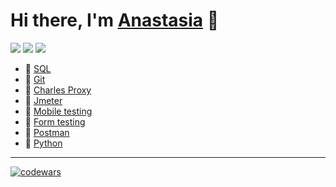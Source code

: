 # Hi there, I'm [Anastasia](https://github.com/AG-Sokolova/AG-Sokolova/blob/main/resume_2.pdf) 👋 

<a href="https://twitter.com/sile_hill"><img src="https://img.shields.io/badge/Twitter-%231DA1F2.svg?style=for-the-badge&logo=Twitter&logoColor=white"/></a> <a href="https://www.linkedin.com/agvaska"><img src="https://img.shields.io/badge/linkedin-%230077B5.svg?style=for-the-badge&logo=linkedin&logoColor=white"/></a> <a href="https://t.me/Sokolova_AG"><img src="https://img.shields.io/badge/Telegram-2CA5E0?style=for-the-badge&logo=telegram&logoColor=white"/></a>

- 🌱 [SQL](https://github.com/AG-Sokolova/testingCourse/tree/sql)
- 🌱 [Git](https://github.com/AG-Sokolova/testingCourse/tree/git)
- 🌱 [Charles Proxy](https://github.com/AG-Sokolova/testingCourse/tree/proxy)    
- 🌱 [Jmeter](https://github.com/AG-Sokolova/testingCourse/tree/jmeter)  
- 🌱 [Mobile testing](https://github.com/AG-Sokolova/testingCourse/tree/mobil-testing)
- 🌱 [Form testing](https://github.com/AG-Sokolova/testingCourse/tree/form-testing)
- 🌱 [Postman](https://github.com/AG-Sokolova/testingCourse/tree/postman) 
- 🌱 [Python](https://github.com/AG-Sokolova/pythonCourse)
---
[![codewars](https://www.codewars.com/users/AG-Sokolova/badges/large)](https://www.codewars.com/users/AG-Sokolova)   
